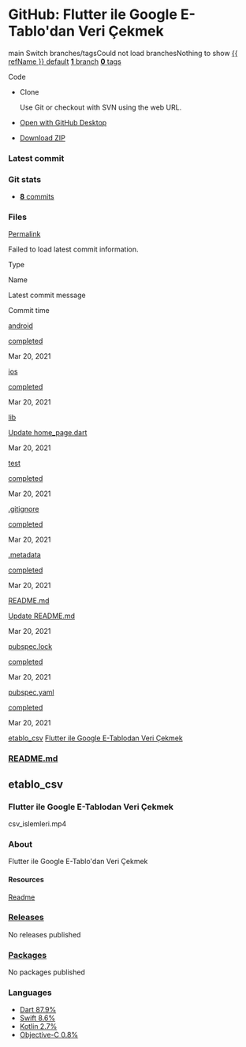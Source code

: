 # GitHub: Flutter ile Google E-Tablo'dan Veri Çekmek

main Switch branches/tagsCould not load branchesNothing to show [{{ refName }} default](https://github.com/necatichdar/etablo_csv_flutter/tree/{{%20urlEncodedRefName%20}}) [**1** branch](branches.md) [**0** tags](releases.md)

 Code

*  Clone

   Use Git or checkout with SVN using the web URL.

*  [Open with GitHub Desktop](https://desktop.github.com/)
*  [Download ZIP](archive/refs/heads/bad-request-github.md)

### Latest commit

### Git stats

*  [ **8** commits](commits/commits.md)

### Files <a id="files"></a>

[Permalink](tree/github-at-76a76f17087bd1c7cb9915c0341b9876d3ca216c.md)

 Failed to load latest commit information.

Type

Name

Latest commit message

Commit time

[android](tree/main/etablo_csv_flutter-android-at-main.md)

 [completed](commit/completed-421888c.md)

Mar 20, 2021

[ios](tree/main/etablo_csv_flutter-ios-at-main.md)

 [completed](commit/completed-421888c.md)

Mar 20, 2021

[lib](tree/main/etablo_csv_flutter-lib-at-main.md)

 [Update home\_page.dart](commit/update-home_page.dart-76a76f1.md)

Mar 20, 2021

[test](tree/main/etablo_csv_flutter-test-at-main.md)

 [completed](commit/completed-421888c.md)

Mar 20, 2021

[.gitignore](blob/main/etablo_csv_flutter-.gitignore-at-main.md)

 [completed](commit/completed-421888c.md)

Mar 20, 2021

[.metadata](blob/main/etablo_csv_flutter-.metadata-at-main.md)

 [completed](commit/completed-421888c.md)

Mar 20, 2021

[README.md](blob/main/etablo_csv_flutter-readme.md-at-main.md)

 [Update README.md](commit/update-readme.md-da0826f.md)

Mar 20, 2021

[pubspec.lock](blob/main/etablo_csv_flutter-pubspec.lock-at-main.md)

 [completed](commit/completed-421888c.md)

Mar 20, 2021

[pubspec.yaml](blob/main/etablo_csv_flutter-pubspec.yaml-at-main.md)

 [completed](commit/completed-421888c.md)

Mar 20, 2021

[etablo\_csv](github-flutter-ile-google-e-tablodan-veri-cekmek.md#etablo_csv) [Flutter ile Google E-Tablodan Veri Çekmek](github-flutter-ile-google-e-tablodan-veri-cekmek.md#flutter-ile-google-e-tablodan-veri-çekmek)

###  [README.md](github-flutter-ile-google-e-tablodan-veri-cekmek.md#readme)

## etablo\_csv

### Flutter ile Google E-Tablodan Veri Çekmek

csv\_islemleri.mp4

### About

 Flutter ile Google E-Tablo'dan Veri Çekmek

#### Resources

 [Readme](github-flutter-ile-google-e-tablodan-veri-cekmek.md#readme)

###  [Releases](releases-1.md)

No releases published

###  [Packages](https://github.com/users/necatichdar/packages?repo_name=etablo_csv_flutter)

 No packages published  


### Languages

*  [Dart 87.9%](search.md)
*  [Swift 8.6%](https://github.com/necatichdar/etablo_csv_flutter/search?l=swift)
*  [Kotlin 2.7%](https://github.com/necatichdar/etablo_csv_flutter/search?l=kotlin)
*  [Objective-C 0.8%](https://github.com/necatichdar/etablo_csv_flutter/search?l=objective-c)


